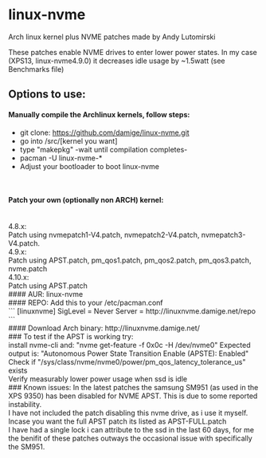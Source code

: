 # linux-nvme

Arch linux kernel plus NVME patches made by Andy Lutomirski 

These patches enable NVME drives to enter lower power states.
In my case (XPS13, linux-nvme4.9.0) it decreases idle usage by ~1.5watt (see Benchmarks file)

## Options to use:
#### Manually compile the Archlinux kernels, follow steps:

* git clone: https://github.com/damige/linux-nvme.git
* go into /src/[kernel you want]
* type "makepkg" -wait until compilation completes-
* pacman -U linux-nvme-*
* Adjust your bootloader to boot linux-nvme
<br />

#### Patch your own (optionally non ARCH) kernel:
<br />
4.8.x:<br />
Patch using nvmepatch1-V4.patch, nvmepatch2-V4.patch, nvmepatch3-V4.patch.
<br />
4.9.x:<br />
Patch using APST.patch, pm_qos1.patch, pm_qos2.patch, pm_qos3.patch, nvme.patch
<br />
4.10.x:<br />
Patch using APST.patch
<br />
#### AUR: linux-nvme
<br />
#### REPO: Add this to your /etc/pacman.conf <br />
```
[linuxnvme]
SigLevel = Never
Server = http://linuxnvme.damige.net/repo
```
<br />
#### Download Arch binary:
http://linuxnvme.damige.net/
<br />
### To test if the APST is working try:
<br />
install nvme-cli and: "nvme get-feature -f 0x0c -H /dev/nvme0"
Expected output is: "Autonomous Power State Transition Enable (APSTE): Enabled"
<br />
Check if "/sys/class/nvme/nvme0/power/pm_qos_latency_tolerance_us" exists 
<br />
Verify measurably lower power usage when ssd is idle
<br />
### Known issues:
In the latest patches the samsung SM951 (as used in the XPS 9350) has been disabled for NVME APST.
This is due to some reported instability.<br />
I have not included the patch disabling this nvme drive, as i use it myself. Incase you want the full APST patch its listed as APST-FULL.patch<br />
I have had a single lock i can attribute to the ssd in the last 60 days, for me the benifit of these patches outways the occasional issue with specifically the SM951.
